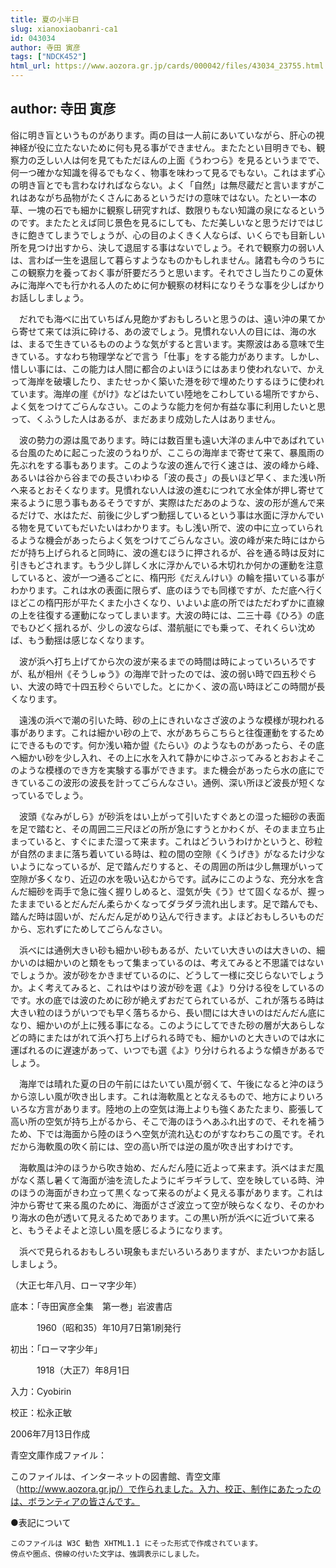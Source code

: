 ```yaml
---
title: 夏の小半日
slug: xianoxiaobanri-ca1
id: 043034
author: 寺田 寅彦
tags: ["NDCK452"]
html_url: https://www.aozora.gr.jp/cards/000042/files/43034_23755.html
---
```


## author: 寺田 寅彦

俗に明き盲というものがあります。両の目は一人前にあいていながら、肝心の視神経が役に立たないために何も見る事ができません。またたとい目明きでも、観察力の乏しい人は何を見てもただほんの上面《うわつら》を見るというまでで、何一つ確かな知識を得るでもなく、物事を味わって見るでもない。これはまず心の明き盲とでも言わなければならない。よく「自然」は無尽蔵だと言いますがこれはあながち品物がたくさんにあるというだけの意味ではない。たとい一本の草、一塊の石でも細かに観察し研究すれば、数限りもない知識の泉になるというのです。またたとえば同じ景色を見るにしても、ただ美しいなと思うだけではじきに飽きてしまうでしょうが、心の目のよくきく人ならば、いくらでも目新しい所を見つけ出すから、決して退屈する事はないでしょう。それで観察力の弱い人は、言わば一生を退屈して暮らすようなものかもしれません。諸君も今のうちにこの観察力を養っておく事が肝要だろうと思います。それでさし当たりこの夏休みに海岸へでも行かれる人のために何か観察の材料になりそうな事を少しばかりお話ししましょう。



　だれでも海べに出ていちばん見飽かずおもしろいと思うのは、遠い沖の果てから寄せて来ては浜に砕ける、あの波でしょう。見慣れない人の目には、海の水は、まるで生きているもののような気がすると言います。実際波はある意味で生きている。すなわち物理学などで言う「仕事」をする能力があります。しかし、惜しい事には、この能力は人間に都合のよいほうにはあまり使われないで、かえって海岸を破壊したり、またせっかく築いた港を砂で埋めたりするほうに使われています。海岸の崖《がけ》などはたいてい陸地をこわしている場所ですから、よく気をつけてごらんなさい。このような能力を何か有益な事に利用したいと思って、くふうした人はあるが、まだあまり成効した人はありません。

　波の勢力の源は風であります。時には数百里も遠い大洋のまん中であばれている台風のために起こった波のうねりが、ここらの海岸まで寄せて来て、暴風雨の先ぶれをする事もあります。このような波の進んで行く速さは、波の峰から峰、あるいは谷から谷までの長さいわゆる「波の長さ」の長いほど早く、また浅い所へ来るとおそくなります。見慣れない人は波の進むにつれて水全体が押し寄せて来るように思う事もあるそうですが、実際はただあのような、波の形が進んで来るだけで、水はただ、前後に少しずつ動揺しているという事は水面に浮かんでいる物を見ていてもだいたいはわかります。もし浅い所で、波の中に立っていられるような機会があったらよく気をつけてごらんなさい。波の峰が来た時にはからだが持ち上げられると同時に、波の進むほうに押されるが、谷を通る時は反対に引きもどされます。もう少し詳しく水に浮かんでいる木切れか何かの運動を注意していると、波が一つ通るごとに、楕円形《だえんけい》の輪を描いている事がわかります。これは水の表面に限らず、底のほうでも同様ですが、ただ底へ行くほどこの楕円形が平たくまた小さくなり、いよいよ底の所ではただわずかに直線の上を往復する運動になってしまいます。大波の時には、二三十尋《ひろ》の底でもひどく揺れるが、少しの波ならば、潜航艇にでも乗って、それくらい沈めば、もう動揺は感じなくなります。

　波が浜へ打ち上げてから次の波が来るまでの時間は時によっていろいろですが、私が相州《そうしゅう》の海岸で計ったのでは、波の弱い時で四五秒ぐらい、大波の時で十四五秒ぐらいでした。とにかく、波の高い時ほどこの時間が長くなります。

　遠浅の浜べで潮の引いた時、砂の上にきれいなさざ波のような模様が現われる事があります。これは細かい砂の上で、水があちらこちらと往復運動をするためにできるものです。何か浅い箱か盥《たらい》のようなものがあったら、その底へ細かい砂を少し入れ、その上に水を入れて静かにゆさぶってみるとおおよそこのような模様のでき方を実験する事ができます。また機会があったら水の底にできているこの波形の波長を計ってごらんなさい。通例、深い所ほど波長が短くなっているでしょう。

　波頭《なみがしら》が砂浜をはい上がって引いたすぐあとの湿った細砂の表面を足で踏むと、その周囲二三尺ほどの所が急にすうとかわくが、そのまま立ち止まっていると、すぐにまた湿って来ます。これはどういうわけかというと、砂粒が自然のままに落ち着いている時は、粒の間の空隙《くうげき》がなるたけ少ないようになっているが、足で踏んだりすると、その周囲の所は少し無理がいって空隙が多くなり、近辺の水を吸い込むからです。試みにこのような、充分水を含んだ細砂を両手で急に強く握りしめると、湿気が失《う》せて固くなるが、握ったままでいるとだんだん柔らかくなってダラダラ流れ出します。足で踏んでも、踏んだ時は固いが、だんだん足がめり込んで行きます。よほどおもしろいものだから、忘れずにためしてごらんなさい。

　浜べには通例大きい砂も細かい砂もあるが、たいてい大きいのは大きいの、細かいのは細かいのと類をもって集まっているのは、考えてみると不思議ではないでしょうか。波が砂をかきまぜているのに、どうして一様に交じらないでしょうか。よく考えてみると、これはやはり波が砂を選《よ》り分ける役をしているのです。水の底では波のために砂が絶えずおだてられているが、これが落ちる時は大きい粒のほうがいつでも早く落ちるから、長い間には大きいのはだんだん底になり、細かいのが上に残る事になる。このようにしてできた砂の層が大あらしなどの時にまたはがれて浜へ打ち上げられる時でも、細かいのと大きいのでは水に運ばれるのに遅速があって、いつでも選《よ》り分けられるような傾きがあるでしょう。

　海岸では晴れた夏の日の午前にはたいてい風が弱くて、午後になると沖のほうから涼しい風が吹き出します。これは海軟風ととなえるもので、地方によりいろいろな方言があります。陸地の上の空気は海上よりも強くあたたまり、膨張して高い所の空気が持ち上がるから、そこで海のほうへあふれ出すので、それを補うため、下では海面から陸のほうへ空気が流れ込むのがすなわちこの風です。それだから海軟風の吹く前には、空の高い所では逆の風が吹き出すわけです。

　海軟風は沖のほうから吹き始め、だんだん陸に近よって来ます。浜べはまだ風がなく蒸し暑くて海面が油を流したようにギラギラして、空を映している時、沖のほうの海面がきわ立って黒くなって来るのがよく見える事があります。これは沖から寄せて来る風のために、海面がさざ波立って空が映らなくなり、そのかわり海水の色が透いて見えるためであります。この黒い所が浜べに近づいて来ると、もうそよそよと涼しい風を感じるようになります。

　浜べで見られるおもしろい現象もまだいろいろありますが、またいつかお話ししましょう。

（大正七年八月、ローマ字少年）













底本：「寺田寅彦全集　第一巻」岩波書店


　　　1960（昭和35）年10月7日第1刷発行

初出：「ローマ字少年」

　　　1918（大正7）年8月1日

入力：Cyobirin

校正：松永正敏

2006年7月13日作成

青空文庫作成ファイル：

このファイルは、インターネットの図書館、青空文庫（http://www.aozora.gr.jp/）で作られました。入力、校正、制作にあたったのは、ボランティアの皆さんです。











●表記について


	このファイルは W3C 勧告 XHTML1.1 にそった形式で作成されています。
	傍点や圏点、傍線の付いた文字は、強調表示にしました。